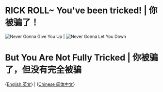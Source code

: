 # RICK ROLL~ You've been tricked! | 你被骗了！
![Never Gonna Give You Up](https://media4.giphy.com/media/Ju7l5y9osyymQ/200.gif)
|
![Never Gonna Let You Down](https://thumbs.gfycat.com/AthleticFinishedArgusfish-max-1mb.gif)
# But You Are Not Fully Tricked | 你被骗了，但没有完全被骗

{[English 英文](https://github.com/Rick-Lang/Rick-Lang/blob/main/EN.md)}
|
{[Chinese 简体中文](https://github.com/Rick-Lang/Rick-Lang/blob/main/CH.md)}
